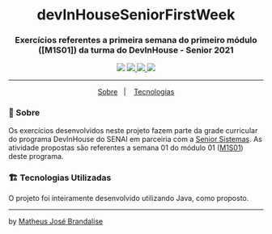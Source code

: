 <h1 align="center"> devInHouseSeniorFirstWeek </h1>
<h3 align="center">Exercícios referentes a primeira semana do primeiro módulo ([M1S01]) da turma do DevInHouse - Senior 2021</h3>
<p align="center">
    <p align="center">
    <img src="https://img.shields.io/badge/Status-Finalizado-green?style=for-the-badge"/>
    <a href="https://linktr.ee/matheusbrandalise">
    <img src="https://img.shields.io/badge/followme-linktree-yellowgreen?style=for-the-badge"/>
    <img src="https://img.shields.io/github/repo-size/matheusbrandalise/devInHouseSeniorFirstWeek?style=for-the-badge"/>
    <img src="https://img.shields.io/github/last-commit/matheusbrandalise/devInHouseSeniorFirstWeek?style=for-the-badge"/>
</p>

---
<p align="center">
  <a href="#about">Sobre</a>&nbsp;&nbsp;&nbsp;|&nbsp;&nbsp;&nbsp;
  <a href="#technologies">Tecnologias</a>
</p>

### 💬 Sobre <a name="about"></a>
Os exercícios desenvolvidos neste projeto fazem parte da grade curricular do programa DevInHouse do SENAI em parceiria com a <a href="https://www.senior.com.br/">Senior Sistemas</a>.
As atividade propostas são referentes a semana 01 do módulo 01 ([M1S01](docs/M1S01-Exercícios.pdf)) deste programa.

### 🏗️ Tecnologias Utilizadas <a name="tecnologies"></a>
O projeto foi inteiramente desenvolvido utilizando Java, como proposto.

---
by [Matheus José Brandalise](https://linktr.ee/matheusbrandalise) 